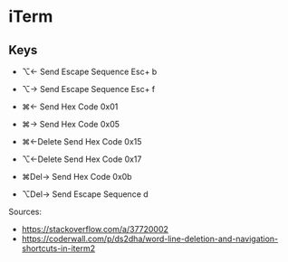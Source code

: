 # iTerm

## Keys

- ⌥← Send Escape Sequence Esc+ b

- ⌥→ Send Escape Sequence Esc+ f

- ⌘← Send Hex Code 0x01

- ⌘→ Send Hex Code 0x05

- ⌘←Delete Send Hex Code 0x15

- ⌥←Delete Send Hex Code 0x17

- ⌘Del→ Send Hex Code 0x0b

- ⌥Del→ Send Escape Sequence d

Sources:
- https://stackoverflow.com/a/37720002
- https://coderwall.com/p/ds2dha/word-line-deletion-and-navigation-shortcuts-in-iterm2
